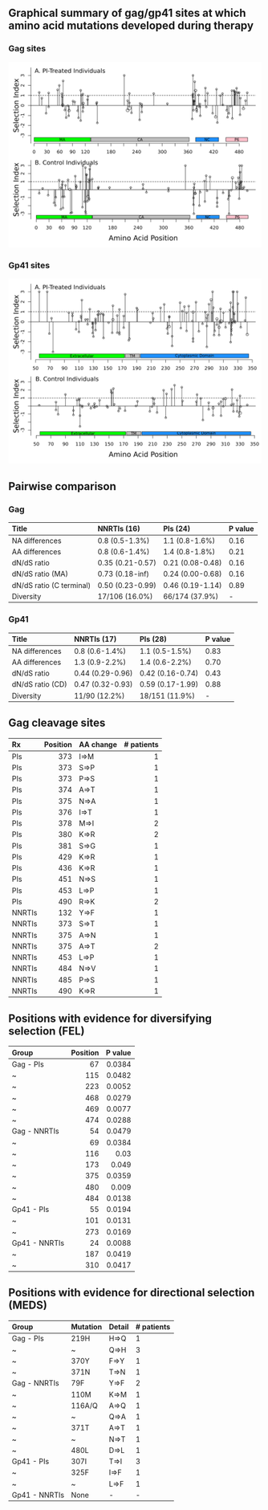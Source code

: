 ## Graphical summary of gag/gp41 sites at which amino acid mutations developed during therapy

### Gag sites

![Gag sites](https://github.com/hivdb/gag-gp41/raw/master/report/gag-mutations.png)

### Gp41 sites

![Gp41 sites](https://github.com/hivdb/gag-gp41/raw/master/report/gp41-mutations.png)

## Pairwise comparison

### Gag

| Title                    | NNRTIs (16)      | PIs (24)         | P value   |
|:-------------------------|:-----------------|:-----------------|:----------|
| NA differences           | 0.8 (0.5-1.3%)   | 1.1 (0.8-1.6%)   | 0.16      |
| AA differences           | 0.8 (0.6-1.4%)   | 1.4 (0.8-1.8%)   | 0.21      |
| dN/dS ratio              | 0.35 (0.21-0.57) | 0.21 (0.08-0.48) | 0.16      |
| dN/dS ratio (MA)         | 0.73 (0.18-inf)  | 0.24 (0.00-0.68) | 0.16      |
| dN/dS ratio (C terminal) | 0.50 (0.23-0.99) | 0.46 (0.19-1.14) | 0.89      |
| Diversity                | 17/106 (16.0%)   | 66/174 (37.9%)   | -         |

### Gp41

| Title            | NNRTIs (17)      | PIs (28)         | P value   |
|:-----------------|:-----------------|:-----------------|:----------|
| NA differences   | 0.8 (0.6-1.4%)   | 1.1 (0.5-1.5%)   | 0.83      |
| AA differences   | 1.3 (0.9-2.2%)   | 1.4 (0.6-2.2%)   | 0.70      |
| dN/dS ratio      | 0.44 (0.29-0.96) | 0.42 (0.16-0.74) | 0.43      |
| dN/dS ratio (CD) | 0.47 (0.32-0.93) | 0.59 (0.17-1.99) | 0.88      |
| Diversity        | 11/90 (12.2%)    | 18/151 (11.9%)   | -         |


## Gag cleavage sites

| Rx     |   Position | AA change   |   # patients |
|:-------|-----------:|:------------|-------------:|
| PIs    |        373 | I=&gt;M     |            1 |
| PIs    |        373 | S=&gt;P     |            1 |
| PIs    |        373 | P=&gt;S     |            1 |
| PIs    |        374 | A=&gt;T     |            1 |
| PIs    |        375 | N=&gt;A     |            1 |
| PIs    |        376 | I=&gt;T     |            1 |
| PIs    |        378 | M=&gt;I     |            2 |
| PIs    |        380 | K=&gt;R     |            2 |
| PIs    |        381 | S=&gt;G     |            1 |
| PIs    |        429 | K=&gt;R     |            1 |
| PIs    |        436 | K=&gt;R     |            1 |
| PIs    |        451 | N=&gt;S     |            1 |
| PIs    |        453 | L=&gt;P     |            1 |
| PIs    |        490 | R=&gt;K     |            2 |
| NNRTIs |        132 | Y=&gt;F     |            1 |
| NNRTIs |        373 | S=&gt;T     |            1 |
| NNRTIs |        375 | A=&gt;N     |            1 |
| NNRTIs |        375 | A=&gt;T     |            2 |
| NNRTIs |        453 | L=&gt;P     |            1 |
| NNRTIs |        484 | N=&gt;V     |            1 |
| NNRTIs |        485 | P=&gt;S     |            1 |
| NNRTIs |        490 | K=&gt;R     |            1 |

## Positions with evidence for diversifying selection (FEL)

| Group         |   Position |   P value |
|:--------------|-----------:|----------:|
| Gag - PIs     |         67 |    0.0384 |
| ~             |        115 |    0.0482 |
| ~             |        223 |    0.0052 |
| ~             |        468 |    0.0279 |
| ~             |        469 |    0.0077 |
| ~             |        474 |    0.0288 |
| Gag - NNRTIs  |         54 |    0.0479 |
| ~             |         69 |    0.0384 |
| ~             |        116 |    0.03   |
| ~             |        173 |    0.049  |
| ~             |        375 |    0.0359 |
| ~             |        480 |    0.009  |
| ~             |        484 |    0.0138 |
| Gp41 - PIs    |         55 |    0.0194 |
| ~             |        101 |    0.0131 |
| ~             |        273 |    0.0169 |
| Gp41 - NNRTIs |         24 |    0.0088 |
| ~             |        187 |    0.0419 |
| ~             |        310 |    0.0417 |


## Positions with evidence for directional selection (MEDS)

| Group         | Mutation   | Detail   | # patients   |
|:--------------|:-----------|:---------|:-------------|
| Gag - PIs     | 219H       | H=&gt;Q  | 1            |
| ~             | ~          | Q=&gt;H  | 3            |
| ~             | 370Y       | F=&gt;Y  | 1            |
| ~             | 371N       | T=&gt;N  | 1            |
| Gag - NNRTIs  | 79F        | Y=&gt;F  | 2            |
| ~             | 110M       | K=&gt;M  | 1            |
| ~             | 116A/Q     | A=&gt;Q  | 1            |
| ~             | ~          | Q=&gt;A  | 1            |
| ~             | 371T       | A=&gt;T  | 1            |
| ~             | ~          | N=&gt;T  | 1            |
| ~             | 480L       | D=&gt;L  | 1            |
| Gp41 - PIs    | 307I       | T=&gt;I  | 3            |
| ~             | 325F       | I=&gt;F  | 1            |
| ~             | ~          | L=&gt;F  | 1            |
| Gp41 - NNRTIs | None       | -        | -            |

